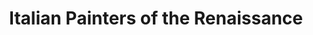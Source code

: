 ---
ref: sol-030-0074
title: ["Italian Painters of the Renaissance"]
author_name: ["Elaine Lustig Cohen"]
publisher: ["Meridian Books"]
year: "y1957"
origin: ["United-States"]
formats: ["book-cover"]
disciplines: ["graphic-design"]
tags:
layout: artifact
status: ["ready"]
published: false
int_published: false
image_count:
date_added: 2023-06-16
batch:
---